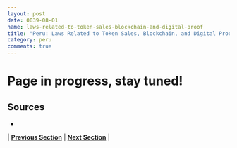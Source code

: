 ```yaml
---
layout: post
date: 0039-08-01
name: laws-related-to-token-sales-blockchain-and-digital-proof
title: "Peru: Laws Related to Token Sales, Blockchain, and Digital Proof"
category: peru
comments: true
---
```


# Page in progress, stay tuned!

Sources 
--- 
- 

| **[Previous Section]( https://neo-project.github.io/global-blockchain-compliance-hub//peru/peru-governing-by-law.html)** | **[Next Section]( https://neo-project.github.io/global-blockchain-compliance-hub//peru/peru-securities-related-laws.html)** |
